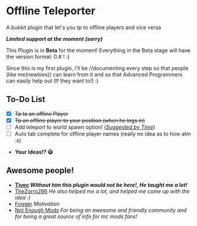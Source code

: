 Offline Teleporter  
==================
A bukkit plugin that let's you tp to offline players and vice versa


***Limited support at the moment (sorry)***

This Plugin is in **Beta** for the moment!
Everything in the Beta stage will have the version format: 0.# ! :)


Since this is my first plugin, i'll be //documenting every step so that people (like me(newbies)) can learn
from it and so that Advanced Programmers can easily help out (If they want to!) :)

To-Do List
--------------
- [X] ~~Tp to an offline Player~~
- [X] ~~Tp an offline player to your position (when he logs in)~~
- [ ] Add teleport to world spawn option! (*[Suggested by Time](https://github.com/Vastrix/Offline-Teleporter/issues/2)*)
- [ ] Auto tab complete for offline player names (really no idea as to how atm :s)
- **Your Ideas!? :smiley:**

Awesome people!
-----------------
- **[Tivec](https://github.com/tivec) *Without him this plugin would not be here!, He taught me a lot!***
- [TheZorro266](https://github.com/theZorro266) *He also helped me a lot, and helped me come up with the idea :)*
- [Fogger](https://github.com/Fogger) *Motivation*
- [Not Enough Mods](http://bot.notenoughmods.com/) *For being an awesome and friendly community and for being a great source of info for mc mods fans!*
